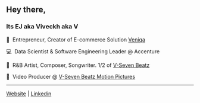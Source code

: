 ## Hey there, 
### Its EJ aka Viveckh aka V

🧠 &nbsp;Entrepreneur, Creator of E-commerce Solution [Veniqa](https://veniqa.com)

💻 &nbsp;Data Scientist & Software Engineering Leader @ Accenture

🎹 &nbsp;R&B Artist, Composer, Songwriter. 1/2 of [V-Seven Beatz](https://v7beatz.com)

🎥&nbsp; Video Producer @ [V-Seven Beatz Motion Pictures](https://youtube.com/V7MotionPictures)

---

[Website](https://www.viveckh.com) | [Linkedin](https://linkedin.com/in/viveckh)

